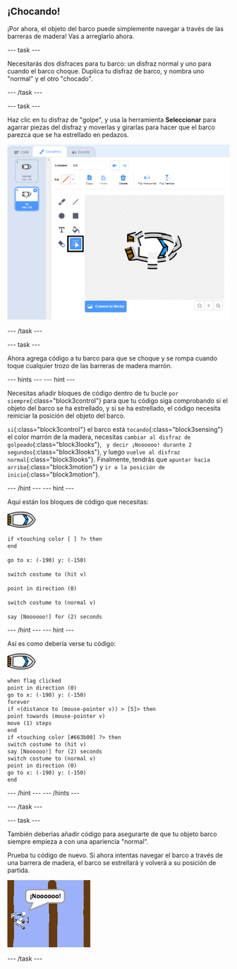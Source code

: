 ## ¡Chocando!

¡Por ahora, el objeto del barco puede simplemente navegar a través de las barreras de madera! Vas a arreglarlo ahora.

\--- task \---

Necesitarás dos disfraces para tu barco: un disfraz normal y uno para cuando el barco choque. Duplica tu disfraz de barco, y nombra uno "normal" y el otro "chocado".

\--- /task \---

\--- task \---

Haz clic en tu disfraz de "golpe", y usa la herramienta **Seleccionar** para agarrar piezas del disfraz y moverlas y girarlas para hacer que el barco parezca que se ha estrellado en pedazos.

![captura de pantalla](images/boat-hit-costume-annotated.png)

\--- /task \---

\--- task \---

Ahora agrega código a tu barco para que se choque y se rompa cuando toque cualquier trozo de las barreras de madera marrón.

\--- hints \--- \--- hint \---

Necesitas añadir bloques de código dentro de tu bucle `por siempre`{:class="block3control"} para que tu código siga comprobando si el objeto del barco se ha estrellado, y si se ha estrellado, el código necesita reiniciar la posición del objeto del barco.

`si`{:class="block3control"} el barco está `tocando`{:class="block3sensing"} el color marrón de la madera, necesitas `cambiar al disfraz de golpeado`{:class="block3looks"}, ` y decir ¡Noooooo! durante 2 segundos`{:class="block3looks"}, y luego `vuelve al disfraz normal`{:class="block3looks"}. Finalmente, tendrás que `apuntar hacia arriba`{:class="block3motion"} y `ir a la posición de inicio`{:class="block3motion"}.

\--- /hint \--- \--- hint \---

Aquí están los bloques de código que necesitas:

![objeto barco](images/boat_resize.png)

```blocks3
if <touching color [ ] ?> then
end

go to x: (-190) y: (-150)

switch costume to (hit v)

point in direction (0)

switch costume to (normal v)

say [Noooooo!] for (2) seconds
```

\--- /hint \--- \--- hint \---

Así es como debería verse tu código:

![objeto barco](images/boat_resize.png)

```blocks3
when flag clicked
point in direction (0)
go to x: (-190) y: (-150)
forever
if <(distance to (mouse-pointer v)) > [5]> then
point towards (mouse-pointer v)
move (1) steps
end
if <touching color [#663b00] ?> then
switch costume to (hit v)
say [Noooooo!] for (2) seconds
switch costume to (normal v)
point in direction (0)
go to x: (-190) y: (-150)
end
```

\--- /hint \--- \--- /hints \---

\--- /task \---

\--- task \---

También deberías añadir código para asegurarte de que tu objeto barco siempre empieza a con una apariencia "normal".

Prueba tu código de nuevo. Si ahora intentas navegar el barco a través de una barrera de madera, el barco se estrellará y volverá a su posición de partida.

![captura de pantalla](images/boat-crash.png)

\--- /task \---